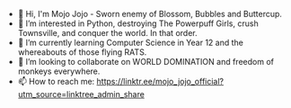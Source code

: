 - 👋 Hi, I'm Mojo Jojo - Sworn enemy of Blossom, Bubbles and Buttercup.
- 👀 I’m interested in Python, destroying The Powerpuff Girls, crush Townsville, and conquer the world. In that order.
- 🌱 I’m currently learning Computer Science in Year 12 and the whereabouts of those flying RATS.
- 💞️ I’m looking to collaborate on WORLD DOMINATION and freedom of monkeys everywhere.
- 📫 How to reach me: https://linktr.ee/mojo_jojo_official?utm_source=linktree_admin_share

<!---
ThatOneGreenMonkeyFromPowerpuffGirls/ThatOneGreenMonkeyFromPowerpuffGirls is a ✨ special ✨ repository because its `README.md` (this file) appears on your GitHub profile.
You can click the Preview link to take a look at your changes.
--->
